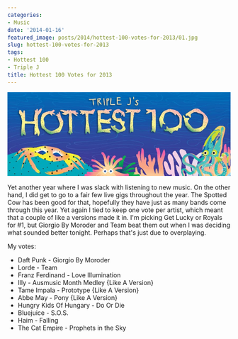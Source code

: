 ```yaml
---
categories:
- Music
date: '2014-01-16'
featured_image: posts/2014/hottest-100-votes-for-2013/01.jpg
slug: hottest-100-votes-for-2013
tags:
- Hottest 100
- Triple J
title: Hottest 100 Votes for 2013
---
```


![01](01.jpg)

Yet another year where I was slack with listening to new music. On the other hand, I did get to go to a fair few live gigs throughout the year. The Spotted Cow has been good for that, hopefully they have just as many bands come through this year. Yet again I tied to keep one vote per artist, which meant that a couple of like a versions made it in. I'm picking Get Lucky or Royals for #1, but Giorgio By Moroder and Team beat them out when I was deciding what sounded better tonight. Perhaps that's just due to overplaying.

My votes:

* Daft Punk - Giorgio By Moroder
* Lorde - Team
* Franz Ferdinand - Love Illumination
* Illy - Ausmusic Month Medley {Like A Version}
* Tame Impala - Prototype {Like A Version}
* Abbe May - Pony {Like A Version}
* Hungry Kids Of Hungary - Do Or Die
* Bluejuice - S.O.S.
* Haim - Falling
* The Cat Empire - Prophets in the Sky